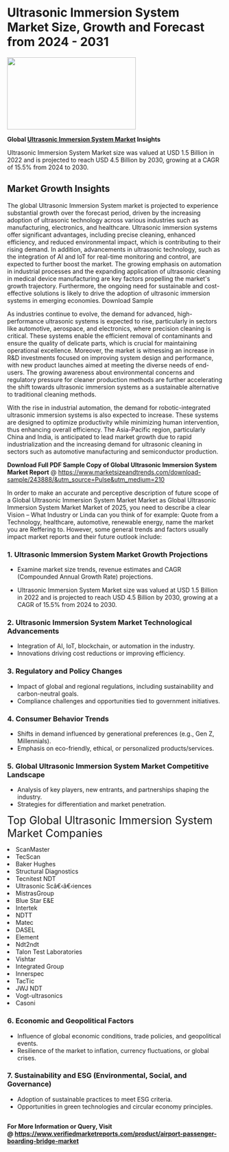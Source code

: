 <H1>Ultrasonic Immersion System Market Size, Growth and Forecast from 2024 - 2031</H1><img class="aligncenter size-medium wp-image-584254" src="https://thirdeyenews.in/wp-content/uploads/2024/09/Global-Market-Research-300x168.jpeg" alt="" width="300" height="168" /><p><strong>Global&nbsp;<a href="https://www.marketsizeandtrends.com/download-sample/243888/&amp;utm_source=Pulse&amp;utm_medium=210">Ultrasonic Immersion System Market</a> Insights</strong></p><p>Ultrasonic Immersion System Market size was valued at USD 1.5 Billion in 2022 and is projected to reach USD 4.5 Billion by 2030, growing at a CAGR of 15.5% from 2024 to 2030.</p><p><h2>Market Growth Insights</h2> <p>The global Ultrasonic Immersion System market is projected to experience substantial growth over the forecast period, driven by the increasing adoption of ultrasonic technology across various industries such as manufacturing, electronics, and healthcare. Ultrasonic immersion systems offer significant advantages, including precise cleaning, enhanced efficiency, and reduced environmental impact, which is contributing to their rising demand. In addition, advancements in ultrasonic technology, such as the integration of AI and IoT for real-time monitoring and control, are expected to further boost the market. The growing emphasis on automation in industrial processes and the expanding application of ultrasonic cleaning in medical device manufacturing are key factors propelling the market's growth trajectory. Furthermore, the ongoing need for sustainable and cost-effective solutions is likely to drive the adoption of ultrasonic immersion systems in emerging economies. Download Sample</p> <p>As industries continue to evolve, the demand for advanced, high-performance ultrasonic systems is expected to rise, particularly in sectors like automotive, aerospace, and electronics, where precision cleaning is critical. These systems enable the efficient removal of contaminants and ensure the quality of delicate parts, which is crucial for maintaining operational excellence. Moreover, the market is witnessing an increase in R&D investments focused on improving system design and performance, with new product launches aimed at meeting the diverse needs of end-users. The growing awareness about environmental concerns and regulatory pressure for cleaner production methods are further accelerating the shift towards ultrasonic immersion systems as a sustainable alternative to traditional cleaning methods.</p> <p>With the rise in industrial automation, the demand for robotic-integrated ultrasonic immersion systems is also expected to increase. These systems are designed to optimize productivity while minimizing human intervention, thus enhancing overall efficiency. The Asia-Pacific region, particularly China and India, is anticipated to lead market growth due to rapid industrialization and the increasing demand for ultrasonic cleaning in sectors such as automotive manufacturing and semiconductor production.</p> <p></p><p><span class=""><strong>Download Full PDF Sample Copy of Global Ultrasonic Immersion System Market Report</strong> @ <a href="https://www.marketsizeandtrends.com/download-sample/243888/&amp;utm_source=Pulse&amp;utm_medium=210" target="_blank">https://www.marketsizeandtrends.com/download-sample/243888/&amp;utm_source=Pulse&amp;utm_medium=210</a></span></p><p>In order to make an accurate and perceptive description of future scope of a Global&nbsp;Ultrasonic Immersion System Market Market as Global&nbsp;Ultrasonic Immersion System Market Market of 2025, you need to describe a clear Vision &ndash; What Industry or Linda can you think of for example: Quote from a Technology, healthcare, automotive, renewable energy, name the market you are Reffering to. However, some general trends and factors usually impact market reports and their future outlook include:</p><h3>1.&nbsp;<strong>Ultrasonic Immersion System Market Growth Projections</strong></h3><ul><li>Examine market size trends, revenue estimates and CAGR (Compounded Annual Growth Rate) projections.</li><li><p>Ultrasonic Immersion System Market size was valued at USD 1.5 Billion in 2022 and is projected to reach USD 4.5 Billion by 2030, growing at a CAGR of 15.5% from 2024 to 2030.</p></li></ul><h3>2.&nbsp;<strong>Ultrasonic Immersion System Market Technological Advancements</strong></h3><ul><li>Integration of AI, IoT, blockchain, or automation in the industry.</li><li>Innovations driving cost reductions or improving efficiency.</li></ul><h3>3.&nbsp;<strong>Regulatory and Policy Changes</strong></h3><ul><li>Impact of global and regional regulations, including sustainability and carbon-neutral goals.</li><li>Compliance challenges and opportunities tied to government initiatives.</li></ul><h3>4.&nbsp;<strong>Consumer Behavior Trends</strong></h3><ul><li>Shifts in demand influenced by generational preferences (e.g., Gen Z, Millennials).</li><li>Emphasis on eco-friendly, ethical, or personalized products/services.</li></ul><h3>5.&nbsp;<strong>Global Ultrasonic Immersion System Market Competitive Landscape</strong></h3><ul><li>Analysis of key players, new entrants, and partnerships shaping the industry.</li><li>Strategies for differentiation and market penetration.</li></ul><p data-pm-slice="1 1 []"><span style="color: inherit; font-family: inherit; font-size: 25px;">Top Global Ultrasonic Immersion System Market Companies</span></p><div class="" data-test-id=""><p><li>ScanMaster</li><li> TecScan</li><li> Baker Hughes</li><li> Structural Diagnostics</li><li> Tecnitest NDT</li><li> Ultrasonic Scâ€‹â€‹iences</li><li> MistrasGroup</li><li> Blue Star E&E</li><li> Intertek</li><li> NDTT</li><li> Matec</li><li> DASEL</li><li> Element</li><li> Ndt2ndt</li><li> Talon Test Laboratories</li><li> Vishtar</li><li> Integrated Group</li><li> Innerspec</li><li> TacTic</li><li> JWJ NDT</li><li> Vogt-ultrasonics</li><li> Casoni</li></p></div><h3>6.&nbsp;<strong>Economic and Geopolitical Factors</strong></h3><ul><li>Influence of global economic conditions, trade policies, and geopolitical events.</li><li>Resilience of the market to inflation, currency fluctuations, or global crises.</li></ul><h3>7.&nbsp;<strong>Sustainability and ESG (Environmental, Social, and Governance)</strong></h3><ul><li>Adoption of sustainable practices to meet ESG criteria.</li><li>Opportunities in green technologies and circular economy principles.</li></ul><h2><strong style="font-size: 14px;">For More Information or Query, Visit @&nbsp;</strong><a style="background-color: #ffffff; font-size: 14px;" href="https://www.marketsizeandtrends.com/report/ultrasonic-immersion-system-market/" target="_blank">https://www.verifiedmarketreports.com/product/airport-passenger-boarding-bridge-market</a></h2>
